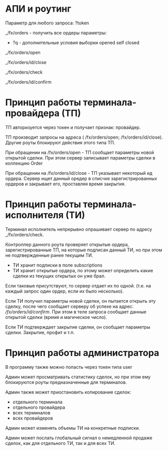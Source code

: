 АПИ и роутинг
=============
Параметр для любого запроса:
?token

_/fx/orders - получить все ордеры
 параметры:
  * ?q - дополнительные условия выборки
  opened
  self
  closed


_/fx/orders/open

_/fx/orders/id/close

_/fx/orders/check

_/fx/orders/id/confirm



Принцип работы терминала-провайдера (ТП)
========================================

ТП авторизуется через токен и получает признак: провайдер.

ТП производит запросы на адреса ( /fx/orders/open;  /fx/orders/id/close). Другие роуты блокируют действия
этого типа ТП.

При обращении на /fx/orders/open - ТП сообщает параметры новой открытой сделки. При этом сервер записывает
параметры сделки в коллекцию Order

При обращении на /fx/orders/id/close - ТП указывает некоторый ид ордера. Сервер ищет данный оредер в списчке
зарегистрированных ордеров и закрывает его, проставляя время закрытия.


Принцип работы терминала-исполнителя (ТИ)
=========================================

Терминал исполнитель непрерывно опрашивает сервер по адресу _/fx/orders/check.

Контроллер данного роута проверяет открытые ордера, зарегистрированные ТП, на которые подписан данный ТИ,
но при этом не подтвержденные ранее текущим ТИ.
 * ТИ хранит подписки в поле subscriptions
 * ТИ хранит открытые ордера, по этому может определить какие сделки из текущих открытых он уже брал.

Если таковые присутствуют, то сервер отдает их по одной. (т.е. на каждый запрос один ордер, если их было несколько).

Если ТИ получил параметры новой сделки, он пытается открыть эту сделку, после чего сообщает серверу об успехе на
адрес: _/fx/orders/id/confirm_.  При этом в теле запроса сообщает данные открытой сделки (время и магическое число).

Если ТИ подтверждает закрытие сделки, он сообщает параметры сделки. Закрытие, профит и т.п.


Принцип работы администратора
=============================

В программу также можно попасть через токен типа user

Админ может просматривать статистику сделок, но при этом ему блокируются роуты предназначенные для терминалов.

Админ также может приостановить копирование сделок:

* отдельного терминала
* отдельного провайдера
* всех терминалов
* всех провайдеров

Админ может изменять объемы ТИ на конкретные подписки.

Админ может послать глобальный сигнал о немедленной продаже сделок, как для отдельного ТИ, так и для
всех ТИ.



